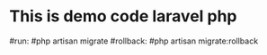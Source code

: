 # This is demo code laravel php
#run: 
#php artisan migrate
#rollback:
#php artisan migrate:rollback
